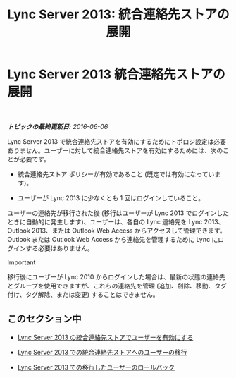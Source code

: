 ﻿---
title: 'Lync Server 2013: 統合連絡先ストアの展開'
TOCTitle: 統合連絡先ストアの展開
ms:assetid: 68959d58-ac8a-45de-afcd-b9de2c36799c
ms:mtpsurl: https://technet.microsoft.com/ja-jp/library/JJ204963(v=OCS.15)
ms:contentKeyID: 48272378
ms.date: 06/06/2016
mtps_version: v=OCS.15
ms.translationtype: HT
---

# Lync Server 2013 統合連絡先ストアの展開

 

_**トピックの最終更新日:** 2016-06-06_

Lync Server 2013 で統合連絡先ストアを有効にするためにトポロジ設定は必要ありません。ユーザーに対して統合連絡先ストアを有効にするためには、次のことが必要です。

  - 統合連絡先ストア ポリシーが有効であること (既定では有効になっています)。

  - ユーザーが Lync 2013 に少なくとも 1 回はログインしていること。

ユーザーの連絡先が移行された後 (移行はユーザーが Lync 2013 でログインしたときに自動的に発生します)、ユーザーは、各自の Lync 連絡先を Lync 2013、Outlook 2013、または Outlook Web Access からアクセスして管理できます。Outlook または Outlook Web Access から連絡先を管理するために Lync にログインする必要はありません。


> [!IMPORTANT]
> 移行後にユーザーが Lync 2010 からログインした場合は、最新の状態の連絡先とグループを使用できますが、これらの連絡先を管理 (追加、削除、移動、タグ付け、タグ解除、または変更) することはできません。



## このセクション中

  - [Lync Server 2013 の統合連絡先ストアでユーザーを有効にする](lync-server-2013-enable-users-for-unified-contact-store.md)

  - [Lync Server 2013 での統合連絡先ストアへのユーザーの移行](lync-server-2013-migrate-users-to-unified-contact-store.md)

  - [Lync Server 2013 での移行したユーザーのロールバック](lync-server-2013-roll-back-migrated-users.md)


